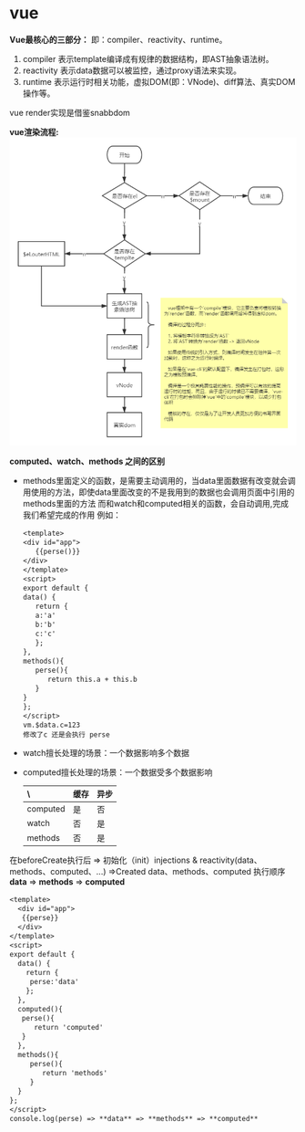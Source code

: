 # vue
**Vue最核心的三部分：**
即：compiler、reactivity、runtime。
1. compiler 表示template编译成有规律的数据结构，即AST抽象语法树。
2. reactivity 表示data数据可以被监控，通过proxy语法来实现。
3. runtime 表示运行时相关功能，虚拟DOM(即：VNode)、diff算法、真实DOM操作等。

vue render实现是借鉴snabbdom

**vue渲染流程:**
   ![vue渲染](https://raw.githubusercontent.com/findwei/learnImages/main/vue/vue渲染.png)
  

**computed、watch、methods 之间的区别**
- methods里面定义的函数，是需要主动调用的，当data里面数据有改变就会调用使用的方法，即使data里面改变的不是我用到的数据也会调用页面中引用的methods里面的方法
  而和watch和computed相关的函数，会自动调用,完成我们希望完成的作用
  例如：

   ```vue
   <template>
   <div id="app">
      {{perse()}}
   </div>
   </template>
   <script>
   export default {
   data() {
      return {
      a:'a'
      b:'b'
      c:'c'
      };
   },
   methods(){
      perse(){
         return this.a + this.b
      }
   }
   };
   </script>
   vm.$data.c=123
   修改了c 还是会执行 perse

   ```
- watch擅长处理的场景：一个数据影响多个数据
- computed擅长处理的场景：一个数据受多个数据影响

   | \        | 缓存 | 异步 |
   | -------- | ---- | ---- |
   | computed | 是   | 否   |
   | watch    | 否   | 是   |
   | methods  | 否   | 是   |



在beforeCreate执行后 => 初始化（init）injections & reactivity(data、methods、computed、...) =>Created
data、methods、computed 执行顺序 **data** => **methods** => **computed**
```vue
<template>
  <div id="app">
   {{perse}}
  </div>
</template>
<script>
export default {
  data() {
    return {
     perse:'data'
    };
  },
  computed(){
   perse(){
      return 'computed'
   }
  },
  methods(){
     perse(){
        return 'methods'
     }
  }
};
</script>
console.log(perse) => **data** => **methods** => **computed**
```